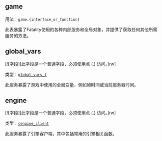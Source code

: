 ## game

用法：`game.{interface_or_function}`

此表暴露了Fatality使用的各种内部服务和全局对象，并提供了获取任何其他所需服务的方法。

## global_vars

[![字段][此字段是一个普通字段，必须使用点 (.) 访问。]rw]

类型：[`global_vars_t`](/api/game/global-vars-t "此类型的实例提供了一种读取游戏中使用的多个全局变量的方法。修改其中的任何值都不被支持，也永远不会被支持。")

此服务暴露了游戏中使用的全局变量，例如帧时间或当前服务器时间。

## engine

[![字段][此字段是一个普通字段，必须使用点 (.) 访问。]rw]

类型：[`cengine_client`](/api/game/cengine-client "此类型的实例提供了一种与Source 2的引擎到客户端服务接口的方法。")

此服务暴露了引擎客户端，其中包括常用的引擎相关函数。